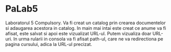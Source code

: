 # PaLab5

Laboratorul 5 Compulsory.
Va fi creat un catalog prin crearea documentelor si adaugarea acestora in catalog. In main mai intai este creat ce anume va fi afisat, este salvat si apoi este vizualizat URL-ul. Putem vizualiza doar URL-uri.
In urma rularii in consola va fi afisat path-ul, care ne va redirectiona pe pagina cursului, adica la URL-ul precizat.

